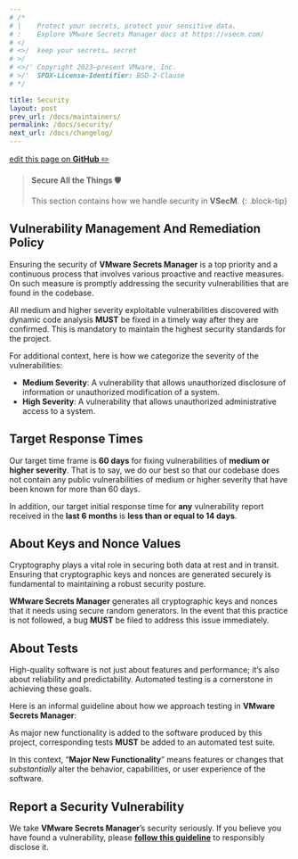 ```yaml
---
# /*
# |    Protect your secrets, protect your sensitive data.
# :    Explore VMware Secrets Manager docs at https://vsecm.com/
# </
# <>/  keep your secrets… secret
# >/
# <>/' Copyright 2023–present VMware, Inc.
# >/'  SPDX-License-Identifier: BSD-2-Clause
# */

title: Security
layout: post
prev_url: /docs/maintainers/
permalink: /docs/security/
next_url: /docs/changelog/
---
```


<p class="github-button"
><a href="https://github.com/vmware-tanzu/secrets-manager/blob/main/docs/_pages/0004-security.md"
>edit this page on <strong>GitHub</strong> ✏️</a></p>

> **Secure All the Things 🛡️**
> 
> This section contains how we handle security in **VSecM**.
{: .block-tip}

## Vulnerability Management And Remediation Policy

Ensuring the security of **VMware Secrets Manager** is a top priority and 
a continuous process that involves various proactive and reactive measures. 
On such measure is promptly addressing the security vulnerabilities that
are found in the codebase.

All medium and higher severity exploitable vulnerabilities discovered with 
dynamic code analysis **MUST** be fixed in a timely way after they are confirmed. 
This is mandatory to maintain the highest security standards for the project.

For additional context, here is how we categorize the severity of the 
vulnerabilities:

* **Medium Severity**: A vulnerability that allows unauthorized disclosure of 
  information or unauthorized modification of a system.
* **High Severity**: A vulnerability that allows unauthorized administrative  
  access to a system.

## Target Response Times

Our target time frame is **60 days** for fixing vulnerabilities of **medium or higher
severity**. That is to say, we do our best so that our codebase does not contain
any public vulnerabilities of medium or higher severity that have been
known for more than 60 days.

In addition, our target initial response time for **any** vulnerability report 
received in the **last 6 months** is **less than or equal to 14 days**.

## About Keys and Nonce Values

Cryptography plays a vital role in securing both data at rest and in transit. 
Ensuring that cryptographic keys and nonces are generated securely is fundamental 
to maintaining a robust security posture.

**WMware Secrets Manager** generates all cryptographic keys and nonces that 
it needs using secure random generators. In the event that this practice is not 
followed, a bug **MUST** be filed to address this issue immediately.

## About Tests

High-quality software is not just about features and performance; it’s also 
about reliability and predictability. Automated testing is a cornerstone in 
achieving these goals.

Here is an informal guideline about how we approach testing in 
**VMware Secrets Manager**:

As major new functionality is added to the software produced by this project, 
corresponding tests **MUST** be added to an automated test suite.

In this context, “**Major New Functionality**” means features or changes that
*substantially* alter the behavior, capabilities, or user experience of the 
software.

## Report a Security Vulnerability

We take **VMware Secrets Manager**’s security seriously. If you believe you have
found a vulnerability, please [**follow this guideline**][vuln]
to responsibly disclose it.

[vuln]: https://github.com/vmware-tanzu/secrets-manager/blob/main/SECURITY.md

